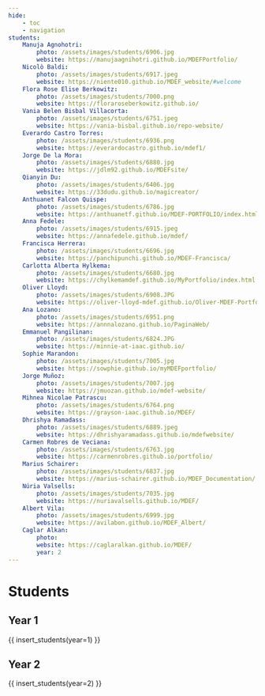 ```yaml
---
hide:
    - toc
    - navigation
students:
    Manuja Agnohotri:
        photo: /assets/images/students/6906.jpg
        website: https://manujaagnihotri.github.io/MDEFPortfolio/
    Nicolò Baldi:
        photo: /assets/images/students/6917.jpeg
        website: https://niente010.github.io/MDEF_website/#welcome
    Flora Rose Elise Berkowitz:
        photo: /assets/images/students/7000.png
        website: https://floraroseberkowitz.github.io/
    Vania Belen Bisbal Villacorta:
        photo: /assets/images/students/6751.jpeg
        website: https://vania-bisbal.github.io/repo-website/
    Everardo Castro Torres:
        photo: /assets/images/students/6936.png
        website: https://everardocastro.github.io/mdef1/
    Jorge De la Mora:
        photo: /assets/images/students/6880.jpg
        website: https://jdlm92.github.io/MDEFsite/
    Qianyin Du:
        photo: /assets/images/students/6406.jpg
        website: https://33dudu.github.io/magicreator/
    Anthuanet Falcon Quispe:
        photo: /assets/images/students/6786.jpg
        website: https://anthuanetf.github.io/MDEF-PORTFOLIO/index.html
    Anna Fedele:
        photo: /assets/images/students/6915.jpeg
        website: https://annafedele.github.io/mdef/
    Francisca Herrera:
        photo: /assets/images/students/6696.jpg
        website: https://panchipunchi.github.io/MDEF-Francisca/
    Carlotta Alberta Hylkema:
        photo: /assets/images/students/6680.jpg
        website: https://chylkemamdef.github.io/MyPortfolio/index.html
    Oliver Lloyd:
        photo: /assets/images/students/6908.JPG
        website: https://oliver-lloyd-mdef.github.io/Oliver-MDEF-Portfolio/
    Ana Lozano:
        photo: /assets/images/students/6951.png
        website: https://annnalozano.github.io/PaginaWeb/ 
    Emmanuel Pangilinan:
        photo: /assets/images/students/6824.JPG
        website: https://minnie-at-iaac.github.io/
    Sophie Marandon:
        photo: /assets/images/students/7005.jpg
        website: https://sowphie.github.io/myMDEFportfolio/
    Jorge Muñoz:
        photo: /assets/images/students/7007.jpg
        website: https://jmuozan.github.io/mdef-website/
    Mihnea Nicolae Patrascu:
        photo: /assets/images/students/6764.png
        website: https://grayson-iaac.github.io/MDEF/
    Dhrishya Ramadass:
        photo: /assets/images/students/6889.jpeg
        website: https://dhrishyaramadass.github.io/mdefwebsite/
    Carmen Robres de Veciana:
        photo: /assets/images/students/6763.jpg
        website: https://carmenrobres.github.io/portfolio/
    Marius Schairer:
        photo: /assets/images/students/6837.jpg
        website: https://marius-schairer.github.io/MDEF_Documentation/
    Núria Valsells: 
        photo: /assets/images/students/7035.jpg
        website: https://nuriavalsells.github.io/MDEF/
    Albert Vila:
        photo: /assets/images/students/6999.jpg
        website: https://avilabon.github.io/MDEF_Albert/
    Caglar Alkan:
        photo: 
        website: https://caglaralkan.github.io/MDEF/
        year: 2
---
```


# Students

## Year 1

{{ insert_students(year=1) }} 

## Year 2

{{ insert_students(year=2) }}
